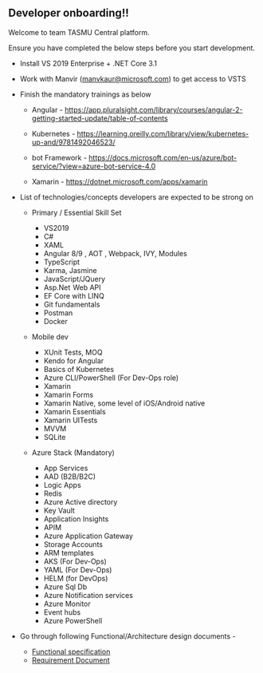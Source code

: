 ## **Developer onboarding!!** 

Welcome to team TASMU Central platform. 

Ensure you have completed the below steps before you start development. 

- Install VS 2019 Enterprise + .NET Core 3.1 

- Work with Manvir (manvkaur@microsoft.com) to get access to VSTS 

- Finish the mandatory trainings as below  

  - Angular - https://app.pluralsight.com/library/courses/angular-2-getting-started-update/table-of-contents 

  - Kubernetes - https://learning.oreilly.com/library/view/kubernetes-up-and/9781492046523/ 

  - bot Framework - https://docs.microsoft.com/en-us/azure/bot-service/?view=azure-bot-service-4.0 

  - Xamarin - https://dotnet.microsoft.com/apps/xamarin 

- List of technologies/concepts developers are expected to be strong on  

  - Primary / Essential Skill Set 

    - VS2019 
    - C# 
    - XAML 
    - Angular 8/9 , AOT , Webpack, IVY, Modules 
    - TypeScript 
    - Karma, Jasmine 
    - JavaScript/JQuery 
    - Asp.Net  Web API 
    - EF Core with LINQ 
    - Git fundamentals 
    - Postman 
    - Docker
   
  - Mobile dev
    - XUnit Tests, MOQ
    - Kendo for Angular 
    - Basics of Kubernetes 
    - Azure CLI/PowerShell (For Dev-Ops role) 
    - Xamarin 
    - Xamarin Forms 
    - Xamarin Native, some level of iOS/Android native  
    - Xamarin Essentials 
    - Xamarin UITests 
    - MVVM 
    - SQLite 

  - Azure Stack (Mandatory) 
    - App Services
    - AAD (B2B/B2C)
    - Logic Apps
    - Redis
    - Azure Active directory
    - Key Vault
    - Application Insights
    - APIM
    - Azure Application Gateway
    - Storage Accounts 
    - ARM templates  
    - AKS (For Dev-Ops) 
    - YAML (For Dev-Ops) 
    - HELM (for DevOps)  
    - Azure Sql Db 
    - Azure Notification services  
    - Azure Monitor  
    - Event hubs 
    - Azure PowerShell 

- Go through following Functional/Architecture design documents - 
  - [Functional specification](https://microsofteur.sharepoint.com/teams/TASMUNationalPlatform-DeliveryStream-MicrosoftOnly/_layouts/15/Doc.aspx?sourcedoc=%7BA160C455-41DD-4028-B4A9-7D8710E7D4D1%7D&file=TASMU-Smart-Qatar-Central-Platform-functional-specification.docx&action=default&mobileredirect=true&CT=1589695281522&OR=ItemsView) 
  - [Requirement Document](https://microsofteur.sharepoint.com/teams/TASMUNationalPlatform-DeliveryStream-MicrosoftOnly/_layouts/15/Doc.aspx?sourcedoc=%7BC8E05259-B8B8-44E4-9FE6-048B5242AE50%7D&file=TASMU-Smart-Qatar-Central-Platform-requirements.docx&action=default&mobileredirect=true&CT=1589695422264&OR=ItemsView)
